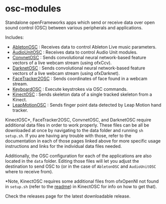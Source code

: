 # osc-modules

Standalone openFrameworks apps which send or receive data over open sound control (OSC) between various peripherals and applications. 

Includes:
 - [AbletonOSC](https://github.com/ml4a/ml4a-ofx/tree/master/osc-modules/AbletonOSC) : Receives data to control Ableton Live music parameters.
 - [AudioUnitOSC](https://github.com/ml4a/ml4a-ofx/tree/master/osc-modules/AudioUnitOSC) : Receives data to control Audio Unit modules.
 - [ConvnetOSC](https://github.com/ml4a/ml4a-ofx/tree/master/osc-modules/ConvnetOSC) : Sends convolutional neural network-based feature vectors of a live webcam stream (using ofxCcv).
 - [DarknetOSC](https://github.com/ml4a/ml4a-ofx/tree/master/osc-modules/DarknetOSC) : Sends convolutional neural network-based feature vectors of a live webcam stream (using ofxDarknet).
 - [FaceTracker2OSC](https://github.com/ml4a/ml4a-ofx/tree/master/osc-modules/FaceTracker2OSC) : Sends coordinates of face found in a webcam stream.
 - [KeyboardOSC](https://github.com/ml4a/ml4a-ofx/tree/master/osc-modules/KeyboardOSC) : Execute keystrokes via OSC commands.
 - [KinectOSC](https://github.com/ml4a/ml4a-ofx/tree/master/osc-modules/KinectOSC) : Sends skeleton data of a single tracked skeleton from a Kinect.
 - [LeapMotionOSC](https://github.com/ml4a/ml4a-ofx/tree/master/osc-modules/LeapMotionOSC) : Sends finger point data detected by Leap Motion hand tracker.

KinectOSC*, FaceTracker2OSC, ConvnetOSC, and DarknetOSC require additional data files in order to work properly. These files can be all be downloaded at once by navigating to the data folder and running `sh setup.sh`.  If you are having any trouble with those, refer to the documentation in each of those pages linked above for more specific usage instructions and links for the individual data files needed.

Additionally, the OSC configuration for each of the applications are also located in the `data` folder. Editing those files will let you adjust the destination to send OSC to (or in the case of `AbletonOSC` and `AudioUnitOSC` where to receive from).

*Note, KinectOSC requires some additional files from ofxOpenNI not found in `setup.sh` (refer to the [readme](https://github.com/ml4a/ml4a-ofx/tree/master/osc-modules/KinectOSC)) in KinectOSC for info on how to get that).

Check the releases page for the latest downloadable release.